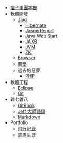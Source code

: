 * [痞子軍團本部](README.md)
* 軟體開發
	* [Java](SD/Java/README.md)
		* [Hibernate](SD/Java/Hibernate.md)
		* [JasperReport](SD/Java/JasperReport.md)
		* [Java Web Start](SD/Java/JavaWebStart.md)
		* [JAXB](SD/Java/JAXB.md)
		* [JVM](SD/Java/JVM.md)
		* [ZK](SD/Java/ZK.md)
	* [Browser](SD/browser.md)
	* [圖學](SD/graphics.md)
	* 過去的惡夢
		* [PHP](SD/nightmare/PHP.md)
* 軟體工程
	* [Eclipse](SE/Eclipse.md)
	* [Git](SE/Git.md)
* 雜七雜八
	* [GitBook](misc/GitBook.md)
	* [Jeff 大師語錄](misc/Jeff.md)
	* [Markdown](misc/markdown.md)
* Portfolio
	* [飛行紀錄](portfolio/flight.md)
	* [軍旅生涯](portfolio/military.md)
